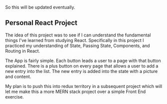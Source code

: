 So this will be updated eventually.

## Personal React Project
The idea of this project was to see if I can understand the fundamental things I've learned from studying React.  Specifically in this project I practiced my understanding of State, Passing State, Components, and Routing in React.

The App is fairly simple.  Each button leads a user to a page with that button explained.  There is a plus button on every page that allows a user to add a new entry into the list.  The new entry is added into the state with a picture and content.  

My plan is to push this into redux territory in a subsequent project which will let me make this a more MERN stack project over a simple Front End exercise.
